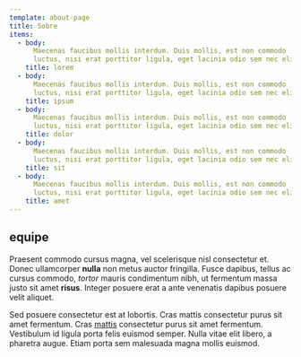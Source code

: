 ```yaml
---
template: about-page
title: Sobre
items:
  - body:
      Maecenas faucibus mollis interdum. Duis mollis, est non commodo
      luctus, nisi erat porttitor ligula, eget lacinia odio sem nec elit.
    title: lorem
  - body:
      Maecenas faucibus mollis interdum. Duis mollis, est non commodo
      luctus, nisi erat porttitor ligula, eget lacinia odio sem nec elit.
    title: ipsum
  - body:
      Maecenas faucibus mollis interdum. Duis mollis, est non commodo
      luctus, nisi erat porttitor ligula, eget lacinia odio sem nec elit.
    title: dolor
  - body:
      Maecenas faucibus mollis interdum. Duis mollis, est non commodo
      luctus, nisi erat porttitor ligula, eget lacinia odio sem nec elit.
    title: sit
  - body:
      Maecenas faucibus mollis interdum. Duis mollis, est non commodo
      luctus, nisi erat porttitor ligula, eget lacinia odio sem nec elit.
    title: amet
---
```


## equipe

Praesent commodo cursus magna, vel scelerisque nisl consectetur et. Donec ullamcorper **nulla** non metus auctor fringilla. Fusce dapibus, tellus ac cursus commodo, _tortor_ mauris condimentum nibh, ut fermentum massa justo sit amet **risus**. Integer posuere erat a ante venenatis dapibus posuere velit aliquet.

Sed posuere consectetur est at lobortis. Cras mattis consectetur purus sit amet fermentum. Cras [mattis](/blog) consectetur purus sit amet fermentum. Vestibulum id ligula porta felis euismod semper. Nulla vitae elit libero, a pharetra augue. Etiam porta sem malesuada magna mollis euismod.
